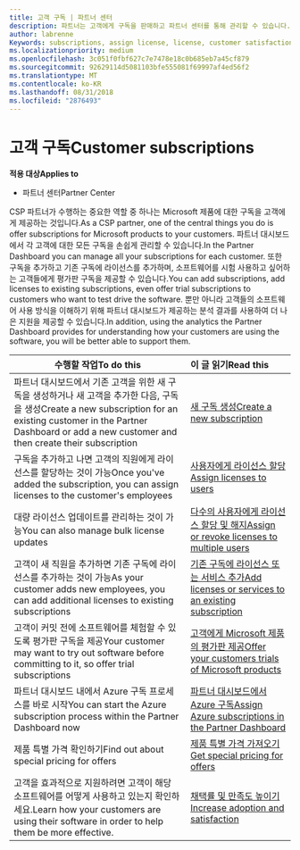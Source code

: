 ```yaml
---
title: 고객 구독 | 파트너 센터
description: 파트너는 고객에게 구독을 판매하고 파트너 센터를 통해 관리할 수 있습니다.
author: labrenne
Keywords: subscriptions, assign license, license, customer satisfaction, Azure subscriptions
ms.localizationpriority: medium
ms.openlocfilehash: 3c051f0fbf627c7e7478e18c0b685eb7a45cf879
ms.sourcegitcommit: 92629114d5081103bfe555081f69997af4ed56f2
ms.translationtype: MT
ms.contentlocale: ko-KR
ms.lasthandoff: 08/31/2018
ms.locfileid: "2876493"
---
```

# <a name="customer-subscriptions"></a><span data-ttu-id="62295-103">고객 구독</span><span class="sxs-lookup"><span data-stu-id="62295-103">Customer subscriptions</span></span>

**<span data-ttu-id="62295-104">적용 대상</span><span class="sxs-lookup"><span data-stu-id="62295-104">Applies to</span></span>**

-  <span data-ttu-id="62295-105">파트너 센터</span><span class="sxs-lookup"><span data-stu-id="62295-105">Partner Center</span></span>

<span data-ttu-id="62295-106">CSP 파트너가 수행하는 중요한 역할 중 하나는 Microsoft 제품에 대한 구독을 고객에게 제공하는 것입니다.</span><span class="sxs-lookup"><span data-stu-id="62295-106">As a CSP partner, one of the central things you do is offer subscriptions for Microsoft products to your customers.</span></span> <span data-ttu-id="62295-107">파트너 대시보드에서 각 고객에 대한 모든 구독을 손쉽게 관리할 수 있습니다.</span><span class="sxs-lookup"><span data-stu-id="62295-107">In the Partner Dashboard you can manage all your subscriptions for each customer.</span></span> <span data-ttu-id="62295-108">또한 구독을 추가하고 기존 구독에 라이선스를 추가하며, 소프트웨어를 시험 사용하고 싶어하는 고객들에게 평가판 구독을 제공할 수 있습니다.</span><span class="sxs-lookup"><span data-stu-id="62295-108">You can add subscriptions, add licenses to existing subscriptions, even offer trial subscriptions to customers who want to test drive the software.</span></span> <span data-ttu-id="62295-109">뿐만 아니라 고객들의 소프트웨어 사용 방식을 이해하기 위해 파트너 대시보드가 제공하는 분석 결과를 사용하여 더 나은 지원을 제공할 수 있습니다.</span><span class="sxs-lookup"><span data-stu-id="62295-109">In addition, using the analytics the Partner Dashboard provides for understanding how your customers are using the software, you will be better able to support them.</span></span>

|**<span data-ttu-id="62295-110">수행할 작업</span><span class="sxs-lookup"><span data-stu-id="62295-110">To do this</span></span>**   |**<span data-ttu-id="62295-111">이 글 읽기</span><span class="sxs-lookup"><span data-stu-id="62295-111">Read this</span></span>**   |
|----------------------|:----------------------|
|<span data-ttu-id="62295-112">파트너 대시보드에서 기존 고객을 위한 새 구독을 생성하거나 새 고객을 추가한 다음, 구독을 생성</span><span class="sxs-lookup"><span data-stu-id="62295-112">Create a new subscription for an existing customer in the Partner Dashboard or add a new customer and then create their subscription</span></span>|[<span data-ttu-id="62295-113">새 구독 생성</span><span class="sxs-lookup"><span data-stu-id="62295-113">Create a new subscription</span></span>](create-a-new-subscription.md)|
|<span data-ttu-id="62295-114">구독을 추가하고 나면 고객의 직원에게 라이선스를 할당하는 것이 가능</span><span class="sxs-lookup"><span data-stu-id="62295-114">Once you've added the subscription, you can assign licenses to the customer's employees</span></span>  |[<span data-ttu-id="62295-115">사용자에게 라이선스 할당</span><span class="sxs-lookup"><span data-stu-id="62295-115">Assign licenses to users</span></span>](assign-licenses-to-users.md)|
|<span data-ttu-id="62295-116">대량 라이선스 업데이트를 관리하는 것이 가능</span><span class="sxs-lookup"><span data-stu-id="62295-116">You can also manage bulk license updates</span></span>   |[<span data-ttu-id="62295-117">다수의 사용자에게 라이선스 할당 및 해지</span><span class="sxs-lookup"><span data-stu-id="62295-117">Assign or revoke licenses to multiple users</span></span>](bulk-license-provisioning-for-multiple-users.md)|
|<span data-ttu-id="62295-118">고객이 새 직원을 추가하면 기존 구독에 라이선스를 추가하는 것이 가능</span><span class="sxs-lookup"><span data-stu-id="62295-118">As your customer adds new employees, you can add additional licenses to existing subscriptions</span></span>   |[<span data-ttu-id="62295-119">기존 구독에 라이선스 또는 서비스 추가</span><span class="sxs-lookup"><span data-stu-id="62295-119">Add licenses or services to an existing subscription</span></span>](add-licenses-or-services-to-an-existing-subscription.md)|
|<span data-ttu-id="62295-120">고객이 커밋 전에 소프트웨어를 체험할 수 있도록 평가판 구독을 제공</span><span class="sxs-lookup"><span data-stu-id="62295-120">Your customer may want to try out software before committing to it, so offer trial subscriptions</span></span>    |[<span data-ttu-id="62295-121">고객에게 Microsoft 제품의 평가판 제공</span><span class="sxs-lookup"><span data-stu-id="62295-121">Offer your customers trials of Microsoft products</span></span>](offer-your-customers-trials-of-microsoft-products.md)|
|<span data-ttu-id="62295-122">파트너 대시보드 내에서 Azure 구독 프로세스를 바로 시작</span><span class="sxs-lookup"><span data-stu-id="62295-122">You can start the Azure subscription process within the Partner Dashboard now</span></span>   |[<span data-ttu-id="62295-123">파트너 대시보드에서 Azure 구독</span><span class="sxs-lookup"><span data-stu-id="62295-123">Assign Azure subscriptions in the Partner Dashboard</span></span>](assign-azure-subscriptions.md)|
|<span data-ttu-id="62295-124">제품 특별 가격 확인하기</span><span class="sxs-lookup"><span data-stu-id="62295-124">Find out about special pricing for offers</span></span>   |[<span data-ttu-id="62295-125">제품 특별 가격 가져오기</span><span class="sxs-lookup"><span data-stu-id="62295-125">Get special pricing for offers</span></span>](get-special-pricing-for-offers.md)|
|<span data-ttu-id="62295-126">고객을 효과적으로 지원하려면 고객이 해당 소프트웨어를 어떻게 사용하고 있는지 확인하세요.</span><span class="sxs-lookup"><span data-stu-id="62295-126">Learn how your customers are using their software in order to help them be more effective.</span></span>   | [<span data-ttu-id="62295-127">채택률 및 만족도 높이기</span><span class="sxs-lookup"><span data-stu-id="62295-127">Increase adoption and satisfaction</span></span>](increasing-adoption-and-satisfaction.md)   | 

































 

 



